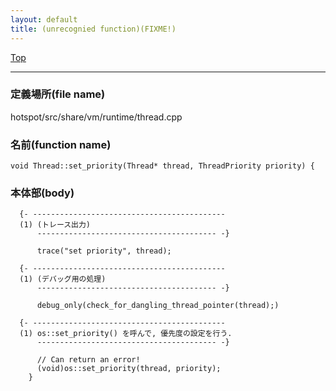 ```yaml
---
layout: default
title: (unrecognied function)(FIXME!)
---
```

[Top](../index.html)

--- 
### 定義場所(file name)
hotspot/src/share/vm/runtime/thread.cpp

### 名前(function name)
```
void Thread::set_priority(Thread* thread, ThreadPriority priority) {
```

### 本体部(body)
```
  {- -------------------------------------------
  (1) (トレース出力)
      ---------------------------------------- -}

	  trace("set priority", thread);

  {- -------------------------------------------
  (1) (デバッグ用の処理)
      ---------------------------------------- -}

	  debug_only(check_for_dangling_thread_pointer(thread);)

  {- -------------------------------------------
  (1) os::set_priority() を呼んで, 優先度の設定を行う.
      ---------------------------------------- -}

	  // Can return an error!
	  (void)os::set_priority(thread, priority);
	}
	
```



